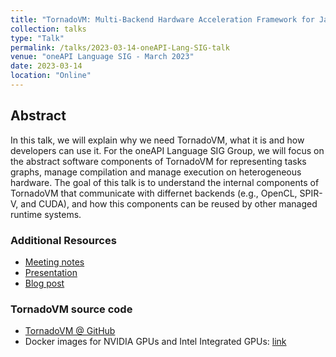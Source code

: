 ```yaml
---
title: "TornadoVM: Multi-Backend Hardware Acceleration Framework for Java"
collection: talks
type: "Talk"
permalink: /talks/2023-03-14-oneAPI-Lang-SIG-talk
venue: "oneAPI Language SIG - March 2023"
date: 2023-03-14
location: "Online"
---
```


## Abstract

In this talk, we will explain why we need TornadoVM, what it is and how developers can use it. 
For the oneAPI Language SIG Group, we will focus on the abstract software components of TornadoVM for representing tasks graphs, manage compilation and manage execution on heterogeneous hardware. 
The goal of this talk is to understand the internal components of TornadoVM that communicate with differnet backends (e.g., OpenCL, SPIR-V, and CUDA), and how this components can be reused by other managed runtime systems. 

### Additional Resources

* [Meeting notes](https://github.com/oneapi-src/oneAPI-tab/tree/main/language)
* [Presentation](https://github.com/oneapi-src/oneAPI-tab/blob/main/language/presentations/2023-03-14-TornadoVM.pdf)
* [Blog post](https://jjfumero.github.io/posts/2022/09/tornadovm-internal-apis/)


### TornadoVM source code

* [TornadoVM @ GitHub](https://github.com/beehive-lab/TornadoVM)
* Docker images for NVIDIA GPUs and Intel Integrated GPUs: [link](https://github.com/beehive-lab/docker-tornado)
